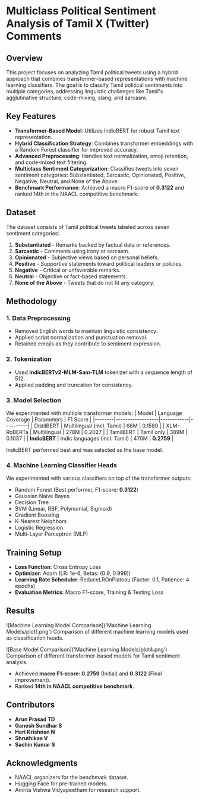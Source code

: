 # Multiclass Political Sentiment Analysis of Tamil X (Twitter) Comments

## Overview
This project focuses on analyzing Tamil political tweets using a hybrid approach that combines transformer-based representations with machine learning classifiers. The goal is to classify Tamil political sentiments into multiple categories, addressing linguistic challenges like Tamil's agglutinative structure, code-mixing, slang, and sarcasm.

## Key Features
- **Transformer-Based Model**: Utilizes IndicBERT for robust Tamil text representation.
- **Hybrid Classification Strategy**: Combines transformer embeddings with a Random Forest classifier for improved accuracy.
- **Advanced Preprocessing**: Handles text normalization, emoji retention, and code-mixed text filtering.
- **Multiclass Sentiment Categorization**: Classifies tweets into seven sentiment categories: Substantiated, Sarcastic, Opinionated, Positive, Negative, Neutral, and None of the Above.
- **Benchmark Performance**: Achieved a macro F1-score of **0.3122** and ranked 14th in the NAACL competitive benchmark.

## Dataset
The dataset consists of Tamil political tweets labeled across seven sentiment categories:
1. **Substantiated** - Remarks backed by factual data or references.
2. **Sarcastic** - Comments using irony or sarcasm.
3. **Opinionated** - Subjective views based on personal beliefs.
4. **Positive** - Supportive statements toward political leaders or policies.
5. **Negative** - Critical or unfavorable remarks.
6. **Neutral** - Objective or fact-based statements.
7. **None of the Above** - Tweets that do not fit any category.

## Methodology
### 1. Data Preprocessing
- Removed English words to maintain linguistic consistency.
- Applied script normalization and punctuation removal.
- Retained emojis as they contribute to sentiment expression.

### 2. Tokenization
- Used **IndicBERTv2-MLM-Sam-TLM** tokenizer with a sequence length of 512.
- Applied padding and truncation for consistency.

### 3. Model Selection
We experimented with multiple transformer models:
| Model | Language Coverage | Parameters | F1 Score |
|--------|------------------|------------|----------|
| DistilBERT | Multilingual (incl. Tamil) | 66M | 0.1580 |
| XLM-RoBERTa | Multilingual | 278M | 0.2027 |
| TamilBERT | Tamil only | 389M | 0.1037 |
| **IndicBERT** | Indic languages (incl. Tamil) | 470M | **0.2759** |

IndicBERT performed best and was selected as the base model.

### 4. Machine Learning Classifier Heads
We experimented with various classifiers on top of the transformer outputs:
- Random Forest (Best performer, F1-score: **0.3122**)
- Gaussian Naive Bayes
- Decision Tree
- SVM (Linear, RBF, Polynomial, Sigmoid)
- Gradient Boosting
- K-Nearest Neighbors
- Logistic Regression
- Multi-Layer Perceptron (MLP)

## Training Setup
- **Loss Function**: Cross Entropy Loss
- **Optimizer**: Adam (LR: 1e-6, Betas: (0.9, 0.999))
- **Learning Rate Scheduler**: ReduceLROnPlateau (Factor: 0.1, Patience: 4 epochs)
- **Evaluation Metrics**: Macro F1-score, Training & Testing Loss

## Results

![Machine Learning Model Comparison]('Machine Learning Models/plot1.png')
Comparison of different machine learning models used as classification heads.

![Base Model Comparison]('Machine Learning Models/plot4.png')
Comparison of different transformer-based models for Tamil sentiment analysis.

- Achieved **macro F1-score: 0.2759** (Initial) and **0.3122** (Final improvement).
- Ranked **14th in NAACL competitive benchmark**.

## Contributors
- **Arun Prasad TD**
- **Ganesh Sundhar S**
- **Hari Krishnan N**
- **Shruthikaa V**
- **Sachin Kumar S**

## Acknowledgments
- NAACL organizers for the benchmark dataset.
- Hugging Face for pre-trained models.
- Amrita Vishwa Vidyapeetham for research support.

